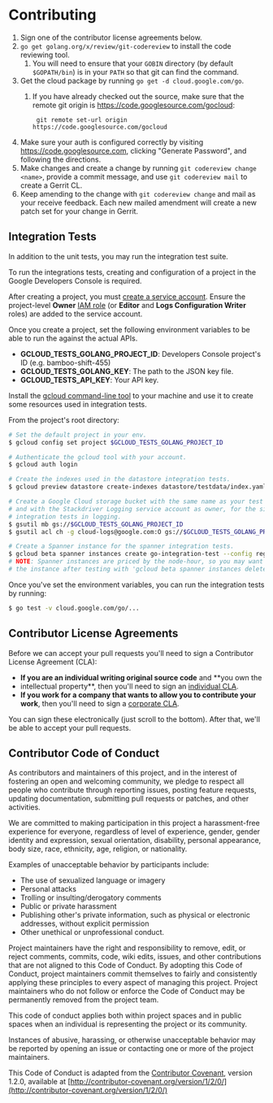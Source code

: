 # Contributing

1. Sign one of the contributor license agreements below.
1. `go get golang.org/x/review/git-codereview` to install the code reviewing tool.
    1. You will need to ensure that your `GOBIN` directory (by default
       `$GOPATH/bin`) is in your `PATH` so that git can find the command.
1. Get the cloud package by running `go get -d cloud.google.com/go`.
    1. If you have already checked out the source, make sure that the remote git
       origin is https://code.googlesource.com/gocloud:

            git remote set-url origin https://code.googlesource.com/gocloud
1. Make sure your auth is configured correctly by visiting
   https://code.googlesource.com, clicking "Generate Password", and following
   the directions.
1. Make changes and create a change by running `git codereview change <name>`,
provide a commit message, and use `git codereview mail` to create a Gerrit CL.
1. Keep amending to the change with `git codereview change` and mail as your receive
feedback. Each new mailed amendment will create a new patch set for your change in Gerrit.

## Integration Tests

In addition to the unit tests, you may run the integration test suite.

To run the integrations tests, creating and configuration of a project in the
Google Developers Console is required.

After creating a project, you must [create a service account](https://developers.google.com/identity/protocols/OAuth2ServiceAccount#creatinganaccount).
Ensure the project-level **Owner** [IAM role](console.cloud.google.com/iam-admin/iam/project)
(or **Editor** and **Logs Configuration Writer** roles) are added to the
service account.

Once you create a project, set the following environment variables to be able to
run the against the actual APIs.

- **GCLOUD_TESTS_GOLANG_PROJECT_ID**: Developers Console project's ID (e.g. bamboo-shift-455)
- **GCLOUD_TESTS_GOLANG_KEY**: The path to the JSON key file.
- **GCLOUD_TESTS_API_KEY**: Your API key.

Install the [gcloud command-line tool][gcloudcli] to your machine and use it
to create some resources used in integration tests.

From the project's root directory:

``` sh
# Set the default project in your env.
$ gcloud config set project $GCLOUD_TESTS_GOLANG_PROJECT_ID

# Authenticate the gcloud tool with your account.
$ gcloud auth login

# Create the indexes used in the datastore integration tests.
$ gcloud preview datastore create-indexes datastore/testdata/index.yaml

# Create a Google Cloud storage bucket with the same name as your test project,
# and with the Stackdriver Logging service account as owner, for the sink
# integration tests in logging.
$ gsutil mb gs://$GCLOUD_TESTS_GOLANG_PROJECT_ID
$ gsutil acl ch -g cloud-logs@google.com:O gs://$GCLOUD_TESTS_GOLANG_PROJECT_ID

# Create a Spanner instance for the spanner integration tests.
$ gcloud beta spanner instances create go-integration-test --config regional-us-central1 --nodes 1 --description 'Instance for go client test'
# NOTE: Spanner instances are priced by the node-hour, so you may want to delete
# the instance after testing with 'gcloud beta spanner instances delete'.
```

Once you've set the environment variables, you can run the integration tests by
running:

``` sh
$ go test -v cloud.google.com/go/...
```

## Contributor License Agreements

Before we can accept your pull requests you'll need to sign a Contributor
License Agreement (CLA):

- **If you are an individual writing original source code** and **you own the
- intellectual property**, then you'll need to sign an [individual CLA][indvcla].
- **If you work for a company that wants to allow you to contribute your work**,
then you'll need to sign a [corporate CLA][corpcla].

You can sign these electronically (just scroll to the bottom). After that,
we'll be able to accept your pull requests.

## Contributor Code of Conduct

As contributors and maintainers of this project,
and in the interest of fostering an open and welcoming community,
we pledge to respect all people who contribute through reporting issues,
posting feature requests, updating documentation,
submitting pull requests or patches, and other activities.

We are committed to making participation in this project
a harassment-free experience for everyone,
regardless of level of experience, gender, gender identity and expression,
sexual orientation, disability, personal appearance,
body size, race, ethnicity, age, religion, or nationality.

Examples of unacceptable behavior by participants include:

* The use of sexualized language or imagery
* Personal attacks
* Trolling or insulting/derogatory comments
* Public or private harassment
* Publishing other's private information,
such as physical or electronic
addresses, without explicit permission
* Other unethical or unprofessional conduct.

Project maintainers have the right and responsibility to remove, edit, or reject
comments, commits, code, wiki edits, issues, and other contributions
that are not aligned to this Code of Conduct.
By adopting this Code of Conduct,
project maintainers commit themselves to fairly and consistently
applying these principles to every aspect of managing this project.
Project maintainers who do not follow or enforce the Code of Conduct
may be permanently removed from the project team.

This code of conduct applies both within project spaces and in public spaces
when an individual is representing the project or its community.

Instances of abusive, harassing, or otherwise unacceptable behavior
may be reported by opening an issue
or contacting one or more of the project maintainers.

This Code of Conduct is adapted from the [Contributor Covenant](http://contributor-covenant.org), version 1.2.0,
available at [http://contributor-covenant.org/version/1/2/0/](http://contributor-covenant.org/version/1/2/0/)

[gcloudcli]: https://developers.google.com/cloud/sdk/gcloud/
[indvcla]: https://developers.google.com/open-source/cla/individual
[corpcla]: https://developers.google.com/open-source/cla/corporate
